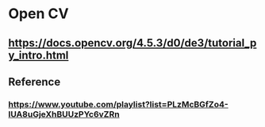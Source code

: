 # Open CV
## https://docs.opencv.org/4.5.3/d0/de3/tutorial_py_intro.html


## Reference
### https://www.youtube.com/playlist?list=PLzMcBGfZo4-lUA8uGjeXhBUUzPYc6vZRn
